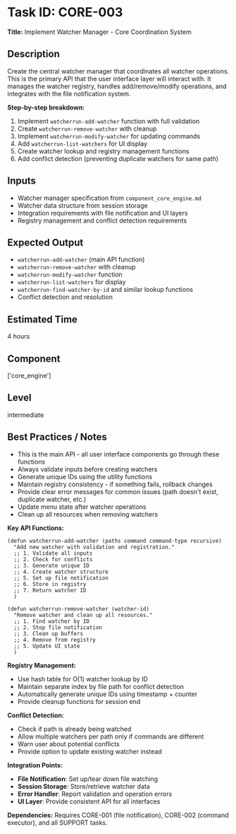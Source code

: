 # Task ID: CORE-003

**Title:** Implement Watcher Manager - Core Coordination System

## Description
Create the central watcher manager that coordinates all watcher operations. This is the primary API that the user interface layer will interact with. It manages the watcher registry, handles add/remove/modify operations, and integrates with the file notification system.

**Step-by-step breakdown:**
1. Implement `watcherrun-add-watcher` function with full validation
2. Create `watcherrun-remove-watcher` with cleanup
3. Implement `watcherrun-modify-watcher` for updating commands
4. Add `watcherrun-list-watchers` for UI display
5. Create watcher lookup and registry management functions
6. Add conflict detection (preventing duplicate watchers for same path)

## Inputs
- Watcher manager specification from `component_core_engine.md`
- Watcher data structure from session storage
- Integration requirements with file notification and UI layers
- Registry management and conflict detection requirements

## Expected Output
- `watcherrun-add-watcher` (main API function)
- `watcherrun-remove-watcher` with cleanup
- `watcherrun-modify-watcher` function
- `watcherrun-list-watchers` for display
- `watcherrun-find-watcher-by-id` and similar lookup functions
- Conflict detection and resolution

## Estimated Time
4 hours

## Component
['core_engine']

## Level
intermediate

## Best Practices / Notes
- This is the main API - all user interface components go through these functions
- Always validate inputs before creating watchers
- Generate unique IDs using the utility functions
- Maintain registry consistency - if something fails, rollback changes
- Provide clear error messages for common issues (path doesn't exist, duplicate watcher, etc.)
- Update menu state after watcher operations
- Clean up all resources when removing watchers

**Key API Functions:**
```elisp
(defun watcherrun-add-watcher (paths command command-type recursive)
  "Add new watcher with validation and registration."
  ;; 1. Validate all inputs
  ;; 2. Check for conflicts  
  ;; 3. Generate unique ID
  ;; 4. Create watcher structure
  ;; 5. Set up file notification
  ;; 6. Store in registry
  ;; 7. Return watcher ID
  )

(defun watcherrun-remove-watcher (watcher-id)
  "Remove watcher and clean up all resources."
  ;; 1. Find watcher by ID
  ;; 2. Stop file notification
  ;; 3. Clean up buffers
  ;; 4. Remove from registry
  ;; 5. Update UI state
  )
```

**Registry Management:**
- Use hash table for O(1) watcher lookup by ID
- Maintain separate index by file path for conflict detection
- Automatically generate unique IDs using timestamp + counter
- Provide cleanup functions for session end

**Conflict Detection:**
- Check if path is already being watched
- Allow multiple watchers per path only if commands are different
- Warn user about potential conflicts
- Provide option to update existing watcher instead

**Integration Points:**
- **File Notification**: Set up/tear down file watching
- **Session Storage**: Store/retrieve watcher data
- **Error Handler**: Report validation and operation errors
- **UI Layer**: Provide consistent API for all interfaces

**Dependencies:** Requires CORE-001 (file notification), CORE-002 (command executor), and all SUPPORT tasks.

